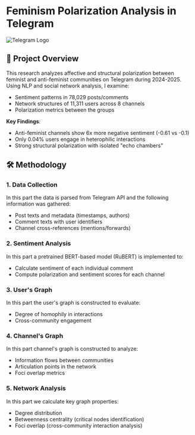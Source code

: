# Feminism Polarization Analysis in Telegram

![Telegram Logo](https://upload.wikimedia.org/wikipedia/commons/8/82/Telegram_logo.svg)

## 📌 Project Overview
This research analyzes affective and structural polarization between feminist and anti-feminist communities on Telegram during 2024-2025. Using NLP and social network analysis, I examine:
- Sentiment patterns in 78,029 posts/comments
- Network structures of 11,311 users across 8 channels
- Polarization metrics between the groups

**Key Findings**:
- Anti-feminist channels show 6x more negative sentiment (-0.61 vs -0.1)
- Only 0.04% users engage in heterophilic interactions
- Strong structural polarization with isolated "echo chambers"

## 🛠️ Methodology

### 1. Data Collection
In this part the data is parsed from Telegram API and the following information was gathered:
- Post texts and metadata (timestamps, authors)
- Comment texts with user identifiers
- Channel cross-references (mentions/forwards)

### 2. Sentiment Analysis
In this part a pretrained BERT-based model (RuBERT) is implemented to:
- Calculate sentiment of each individual comment
- Compute polarization and sentiment scores for each channel

### 3. User's Graph
In this part the user's graph is constructed to evaluate:
- Degree of homophily in interactions
- Cross-community engagement 

### 4. Channel's Graph
In this part channel's graph is constructed to analyze:
- Information flows between communities
- Articulation points in the network
- Foci overlap metrics

### 5. Network Analysis
In this part we calculate key graph properties:
- Degree distribution 
- Betweenness centrality (critical nodes identification)
- Foci overlap (cross-community interaction analysis)